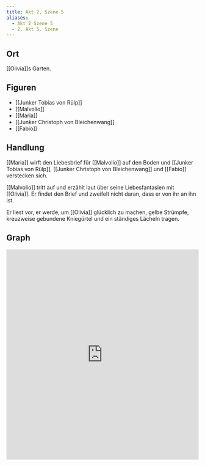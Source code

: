```yaml
---
title: Akt 2, Szene 5
aliases:
  - Akt 2 Szene 5
  - 2. Akt 5. Szene
---
```

## Ort
[[Olivia]]s Garten.

## Figuren
- [[Junker Tobias von Rülp]]
- [[Malvolio]]
- [[Maria]]
- [[Junker Christoph von Bleichenwang]]
- [[Fabio]]

## Handlung
[[Maria]] wirft den Liebesbrief für [[Malvolio]] auf den Boden und [[Junker Tobias von Rülp]], [[Junker Christoph von Bleichenwang]] und [[Fabio]] verstecken sich.

[[Malvolio]] tritt auf und erzählt laut über seine Liebesfantasien mit [[Olivia]]. Er findet den Brief und zweifelt nicht daran, dass er von ihr an ihn ist.

Er liest vor, er werde, um [[Olivia]] glücklich zu machen, gelbe Strümpfe, kreuzweise gebundene Kniegürtel und ein ständiges Lächeln tragen.

## Graph
<iframe src="https://catchears.github.io/was-ihr-wollt-graphs/act-2/act-2-scene-5-dark" width=100% height=550 style="border: 0;"></iframe>
